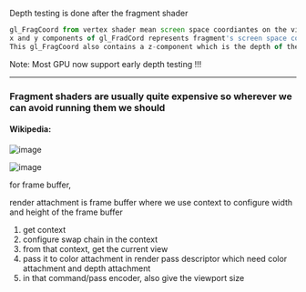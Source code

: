 Depth testing is done after the fragment shader

```javascript
gl_FragCoord from vertex shader mean screen space coordiantes on the viewport defined by glViewport
x and y components of gl_FradCord represents fragment's screen space cordinates with (0, 0) mean the bottom-left corner.
This gl_FragCoord also contains a z-component which is the depth of the fragment. This z value is value compared to the depth buffer's content
```

Note: Most GPU now support early depth testing !!!

---------------------------------------------------------

### Fragment shaders are usually quite expensive so wherever we can avoid running them we should

#### Wikipedia:


![image](https://user-images.githubusercontent.com/11494733/207999943-32df5819-5688-4c6e-beaf-10baf2b87669.png)


![image](https://user-images.githubusercontent.com/11494733/208000087-6b2cf00b-62e8-41b0-8d8a-ab0e03b0c55e.png)

for frame buffer, 

render attachment is frame buffer where we use context to configure width and height of the frame buffer

1. get context
2. configure swap chain in the context
3. from that context, get the current view
4. pass it to color attachment in render pass descriptor which need color attachment and depth attachment
5. in that command/pass encoder, also give the viewport size

